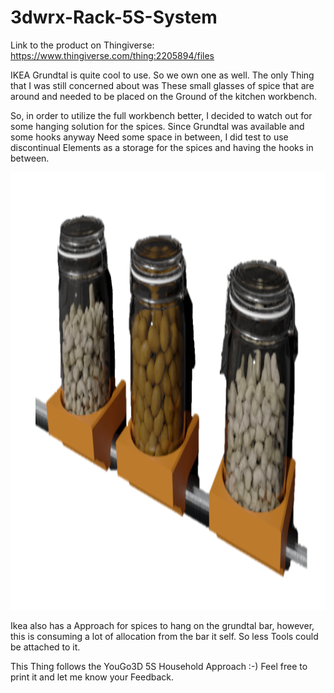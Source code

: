 # 3dwrx-Rack-5S-System


Link to the product on Thingiverse:
https://www.thingiverse.com/thing:2205894/files


IKEA Grundtal is quite cool to use. So we own one as well.
The only Thing that I was still concerned about was These small glasses of spice that are around and needed to be placed on the Ground of the kitchen workbench.

So, in order to utilize the full workbench better, I decided to watch out for some hanging solution for the spices. Since Grundtal was available and some hooks anyway Need some space in between, I did test to use discontinual Elements as a storage for the spices and having the hooks in between.


<p align="center">
  <img 
    width="1000"
    height="700"
    src="https://github.com/thomaszipf/3dwrx-Rack-5S-System/blob/main/Images/5S-System.PNG"
  >
</p>


Ikea also has a Approach for spices to hang on the grundtal bar, however, this is consuming a lot of allocation from the bar it self. So less Tools could be attached to it.

This Thing follows the YouGo3D 5S Household Approach :-)
Feel free to print it and let me know your Feedback.
